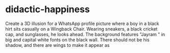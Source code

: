 # didactic-happiness
Create a 3D illusion for a WhatsApp profile picture where a boy in a black hirt sits casually on a Wingback Chair. Wearing sneakers, a black cricket cap, and sunglasses, he looks ahead. The background features "Jayram " in big and capital white fonts on the black wall. There should not be his shadow, and there are wings to make it appear as 
